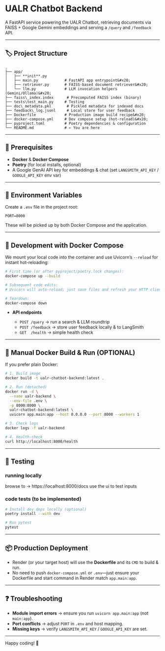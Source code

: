 # UALR Chatbot Backend

A FastAPI service powering the UALR Chatbot, retrieving documents via FAISS + Google Gemini embeddings and serving a `/query` and `/feedback` API.

---

## 🏷️ Project Structure

```
.
├── app/
│   ├── **init**.py
│   ├── main.py            # FastAPI app entrypoint&#x20;
│   ├── retriever.py       # FAISS-based document retriever&#x20;
│   └── llm.py             # LLM invocation helpers (Gemini/Ollama)&#x20;
├── faiss\_index.index      # Precomputed FAISS index (binary)
├── tests\test_main.py     # Testing
├── doc\_metadata.pkl       # Pickled metadata for indexed docs
├── feedback\_log.jsonl     # Local store for user feedback
├── Dockerfile             # Production image build recipe&#x20;
├── docker-compose.yml     # Dev compose setup (hot-reload)&#x20;
├── pyproject.toml         # Poetry dependencies & configuration
└── README.md              # ← You are here

````

---

## 🚀 Prerequisites

- **Docker** & **Docker Compose**  
- **Poetry** (for local installs, optional)  
- A Google GenAI API key for embeddings & chat (set `LANGSMITH_API_KEY` / `GOOGLE_API_KEY` env var)

---

## 🔧 Environment Variables

Create a `.env` file in the project root:

```env
PORT=8000
````

These will be picked up by both Docker Compose and the application.

---

## 🐳 Development with Docker Compose

We mount your local code into the container and use Uvicorn’s `--reload` for instant hot-reloading:

```bash
# First time (or after pyproject/poetry.lock changes):
docker-compose up --build

# Subsequent code edits:
# Uvicorn will auto-reload; just save files and refresh your HTTP client

# Teardown:
docker-compose down
```

* **API endpoints**

  * `POST /query`  → run a search & LLM roundtrip
  * `POST /feedback` → store user feedback locally & to LangSmith
  * `GET  /health` → simple health check

---

## 🔨 Manual Docker Build & Run (OPTIONAL)

If you prefer plain Docker:

```bash
# 1. Build image
docker build -t ualr-chatbot-backend:latest .

# 2. Run (detached)
docker run -d \
  --name ualr-backend \
  --env-file .env \
  -p 8000:8000 \
  ualr-chatbot-backend:latest \
  uvicorn app.main:app --host 0.0.0.0 --port 8000 --workers 1

# 3. Check logs
docker logs -f ualr-backend

# 4. Health-check
curl http://localhost:8000/health
```

---

## 🧪 Testing
### running locally

browse to -> https://localhost:8000/docs
use the ui to test inputs

### code tests (to be implemented)
```bash
# Install dev deps locally (optional)
poetry install --with dev

# Run pytest
pytest
```

---

## 📦 Production Deployment

* Render (or your target host) will use the **Dockerfile** and its `CMD` to build & run.
* No need to push `docker-compose.yml` or `.env`—just ensure your Dockerfile and start command in Render match `app.main:app`.

---

## ❓ Troubleshooting

* **Module import errors** → ensure you run `uvicorn app.main:app` (not `main:app`).
* **Port conflicts** → adjust `PORT` in `.env` and host mapping.
* **Missing keys** → verify `LANGSMITH_API_KEY` / `GOOGLE_API_KEY` are set.

---

Happy coding! 🚀
